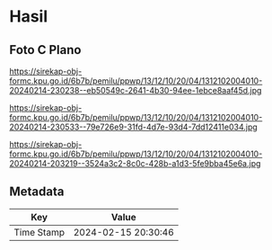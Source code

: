 # Hasil

## Foto C Plano

https://sirekap-obj-formc.kpu.go.id/6b7b/pemilu/ppwp/13/12/10/20/04/1312102004010-20240214-230238--eb50549c-2641-4b30-94ee-1ebce8aaf45d.jpg

https://sirekap-obj-formc.kpu.go.id/6b7b/pemilu/ppwp/13/12/10/20/04/1312102004010-20240214-230533--79e726e9-31fd-4d7e-93d4-7dd12411e034.jpg

https://sirekap-obj-formc.kpu.go.id/6b7b/pemilu/ppwp/13/12/10/20/04/1312102004010-20240214-203219--3524a3c2-8c0c-428b-a1d3-5fe9bba45e6a.jpg


## Metadata

| Key        | Value               |
| ---------- | ------------------- |
| Time Stamp | 2024-02-15 20:30:46 |



